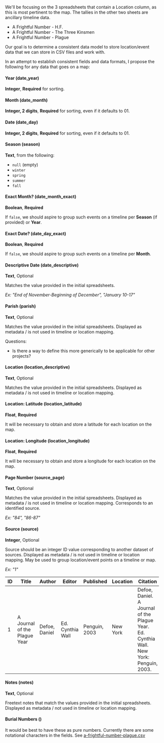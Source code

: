 We'll be focusing on the 3 spreadsheets that contain a Location column, as this is most pertinent to the map. The tallies in the other two sheets are ancillary timeline data.

* A Frightful Number - H.F.
* A Frightful Number - The Three Kinsmen
* A Frightful Number - Plague

Our goal is to determine a consistent data model to store location/event data that we can store in CSV files and work with.

In an attempt to establish consistent fields and data formats, I propose the following for any data that goes on a map:

#### Year (date_year)

**Integer**, **Required** for sorting.

#### Month (date_month)

**Integer, 2 digits**, **Required** for sorting, even if it defaults to 01.

#### Date (date_day)

**Integer, 2 digits**, **Required** for sorting, even if it defaults to 01.

#### Season (season)

**Text**, from the following:

* `null` (empty)
* `winter`
* `spring`
* `summer`
* `fall`

#### Exact Month? (date_month_exact)

**Boolean**, **Required**

If `false`, we should aspire to group such events on a timeline per **Season** (if provided) or **Year**.

#### Exact Date? (date_day_exact)

**Boolean**, **Required**

If `false`, we should aspire to group such events on a timeline per **Month**.

#### Descriptive Date (date_descriptive)

**Text**, Optional

Matches the value provided in the initial spreadsheets.

*Ex: "End of November-Beginning of December", "January 10-17"*

#### Parish (parish)

**Text**, Optional

Matches the value provided in the initial spreadsheets. Displayed as metadata / is not used in timeline or location mapping.

Questions:

* Is there a way to define this more generically to be applicable for other projects?

#### Location (location_descriptive)

**Text**, Optional

Matches the value provided in the initial spreadsheets. Displayed as metadata / is not used in timeline or location mapping.

#### Location: Latitude (location_latitude)

**Float**, **Required**

It will be necessary to obtain and store a latitude for each location on the map.

#### Location: Longitude (location_longitude)

**Float**, **Required**

It will be necessary to obtain and store a longitude for each location on the map.

#### Page Number (source_page)

**Text**, Optional

Matches the value provided in the initial spreadsheets. Displayed as metadata / is not used in timeline or location mapping. Corresponds to an identified source.

*Ex: "84", "86-87"*

#### Source (source)

**Integer**, Optional

Source should be an integer ID value corresponding to another dataset of sources. Displayed as metadata / is not used in timeline or location mapping. May be used to group location/event points on a timeline or map.

*Ex: "1"*

ID | Title | Author | Editor | Published | Location | Citation
---|-------|--------|--------|-----------|----------|---------
1|A Journal of the Plague Year|Defoe, Daniel|Ed. Cynthia Wall|Penguin, 2003|New York|Defoe, Daniel. A Journal of the Plague Year. Ed. Cynthia Wall. New York: Penguin, 2003.

#### Notes (notes)

**Text**, Optional

Freetext notes that match the values provided in the initial spreadsheets. Displayed as metadata / not used in timeline or location mapping.

#### Burial Numbers ()

It would be best to have these as pure numbers. Currently there are some notational characters in the fields. See [a-frightful-number-plague.csv](https://github.com/hofstra/itinerary/blob/master/_data/a-frightful-number-plague.csv)
